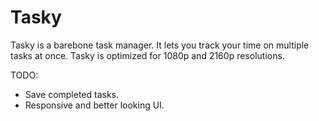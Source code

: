 # Tasky

Tasky is a barebone task manager.
It lets you track your time on multiple tasks at once.
Tasky is optimized for 1080p and 2160p resolutions.

TODO:
- Save completed tasks.
- Responsive and better looking UI.
